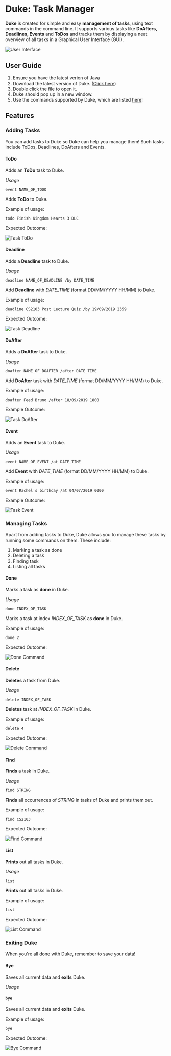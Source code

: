 # Duke: Task Manager
**Duke** is created for simple and easy **management of tasks**, using text commands in the command line. It supports various tasks like **DoAfters, Deadlines, Events** and **ToDos** and tracks them by displaying a neat overview of all tasks in a Graphical User Interface (GUI).

![User Interface](https://raw.githubusercontent.com/jeunhoe/duke/master/docs/images/userInterface.png)

## User Guide

1. Ensure you have the latest verion of Java
2. Download the latest version of Duke. ([Click here](https://github.com/jeunhoe/duke/releases/download/v1.0/duke-1.0.jar))
3. Double click the file to open it.
4. Duke should pop up in a new window.
5. Use the commands supported by Duke, which are listed [here](https://jeunhoe.github.io/duke/#features)!

## Features

### Adding Tasks
You can add tasks to Duke so Duke can help you manage them! Such tasks include ToDos, Deadlines, DoAfters and Events.

#### **ToDo**
Adds an **ToDo** task to Duke.

*Usage*

`event NAME_OF_TODO`

Adds **ToDo** to Duke.

Example of usage:

`todo Finish Kingdom Hearts 3 DLC`

Expected Outcome:

![Task ToDo](https://raw.githubusercontent.com/jeunhoe/duke/master/docs/images/taskToDo.png)

#### **Deadline**
Adds a **Deadline** task to Duke.

*Usage*

`deadline NAME_OF_DEADLINE /by DATE_TIME`

Add **Deadline** with *DATE_TIME* (format DD/MM/YYYY HH/MM) to Duke.

Example of usage:

`deadline CS2103 Post Lecture Quiz /by 19/09/2019 2359`

Expected Outcome:

![Task Deadline](https://raw.githubusercontent.com/jeunhoe/duke/master/docs/images/taskDeadline.png)

#### **DoAfter**
Adds a **DoAfter** task to Duke.

*Usage*

`doafter NAME_OF_DOAFTER /after DATE_TIME`

Add **DoAfter** task with *DATE_TIME* (format DD/MM/YYYY HH/MM) to Duke.

Example of usage:

`doafter Feed Bruno /after 18/09/2019 1800`

Example Outcome:

![Task DoAfter](https://raw.githubusercontent.com/jeunhoe/duke/master/docs/images/taskDoAfter.png)

#### **Event**
Adds an **Event** task to Duke.

*Usage*

`event NAME_OF_EVENT /at DATE_TIME`

Add **Event** with *DATE_TIME* (format DD/MM/YYYY HH/MM) to Duke.

Example of usage:

`event Rachel's birthday /at 04/07/2019 0000`

Example Outcome:

![Task Event](https://raw.githubusercontent.com/jeunhoe/duke/master/docs/images/taskEvent.png)

### Managing Tasks
Apart from adding tasks to Duke, Duke allows you to manage these tasks by running some commands on them. These include:
1. Marking a task as done
2. Deleting a task
3. Finding task
4. Listing all tasks

#### **Done**
Marks a task as **done** in Duke.

*Usage*

`done INDEX_OF_TASK`

Marks a task at index *INDEX_OF_TASK* as **done** in Duke.

Example of usage:

`done 2`

Expected Outcome:

![Done Command](https://raw.githubusercontent.com/jeunhoe/duke/master/docs/images/doneCommand.png)

#### **Delete**
**Deletes** a task from Duke.

*Usage*

`delete INDEX_OF_TASK`

**Deletes** task at *INDEX_OF_TASK* in Duke.

Example of usage:

`delete 4`

Expected Outcome:

![Delete Command](https://raw.githubusercontent.com/jeunhoe/duke/master/docs/images/deleteCommand.png)

#### **Find**
**Finds** a task in Duke.

*Usage*

`find STRING`

**Finds** all occurrences of *STRING* in tasks of Duke and prints them out.

Example of usage:

`find CS2103`

Expected Outcome:

![Find Command](https://raw.githubusercontent.com/jeunhoe/duke/master/docs/images/findCommand.png)

#### **List**
**Prints** out all tasks in Duke.

*Usage*

`list`

**Prints** out all tasks in Duke.

Example of usage:

`list`

Expected Outcome:

![List Command](https://raw.githubusercontent.com/jeunhoe/duke/master/docs/images/listCommand.png)

### Exiting Duke
When you're all done with Duke, remember to save your data!

#### **Bye**
Saves all current data and **exits** Duke.

*Usage*

#### `bye`

Saves all current data and **exits** Duke.

Example of usage:

`bye`

Expected Outcome:

![Bye Command](https://raw.githubusercontent.com/jeunhoe/duke/master/docs/images/byeCommand.png)